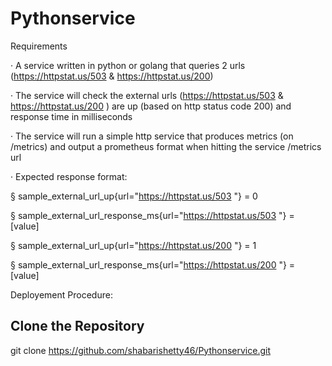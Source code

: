 # Pythonservice

Requirements

·        A service written in python or golang that queries 2 urls (https://httpstat.us/503 & https://httpstat.us/200)

·        The service will check the external urls (https://httpstat.us/503 & https://httpstat.us/200 ) are up (based on http status code 200) and response time in milliseconds

·        The service will run a simple http service that produces  metrics (on /metrics) and output a prometheus format when hitting the service /metrics url

·   Expected response format:

§  sample_external_url_up{url="https://httpstat.us/503 "}  = 0

§  sample_external_url_response_ms{url="https://httpstat.us/503 "}  = [value]

§  sample_external_url_up{url="https://httpstat.us/200 "}  = 1

§  sample_external_url_response_ms{url="https://httpstat.us/200 "}  = [value]



Deployement Procedure:

Clone the Repository 
--------------------

git clone https://github.com/shabarishetty46/Pythonservice.git

